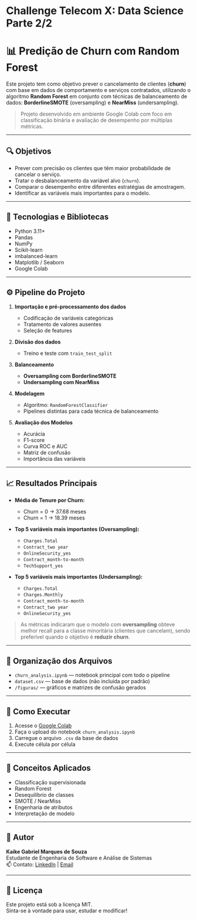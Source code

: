 # Challenge Telecom X: Data Science Parte 2/2

# 📊 Predição de Churn com Random Forest

Este projeto tem como objetivo prever o cancelamento de clientes (**churn**) com base em dados de comportamento e serviços contratados, utilizando o algoritmo **Random Forest** em conjunto com técnicas de balanceamento de dados: **BorderlineSMOTE** (oversampling) e **NearMiss** (undersampling).

> Projeto desenvolvido em ambiente Google Colab com foco em classificação binária e avaliação de desempenho por múltiplas métricas.

---

## 🔍 Objetivos

- Prever com precisão os clientes que têm maior probabilidade de cancelar o serviço.
- Tratar o desbalanceamento da variável alvo (`churn`).
- Comparar o desempenho entre diferentes estratégias de amostragem.
- Identificar as variáveis mais importantes para o modelo.

---

## 🧰 Tecnologias e Bibliotecas

- Python 3.11+
- Pandas
- NumPy
- Scikit-learn
- imbalanced-learn
- Matplotlib / Seaborn
- Google Colab

---

## ⚙️ Pipeline do Projeto

1. **Importação e pré-processamento dos dados**
   - Codificação de variáveis categóricas
   - Tratamento de valores ausentes
   - Seleção de features

2. **Divisão dos dados**
   - Treino e teste com `train_test_split`

3. **Balanceamento**
   - **Oversampling com BorderlineSMOTE**
   - **Undersampling com NearMiss**

4. **Modelagem**
   - Algoritmo: `RandomForestClassifier`
   - Pipelines distintas para cada técnica de balanceamento

5. **Avaliação dos Modelos**
   - Acurácia
   - F1-score
   - Curva ROC e AUC
   - Matriz de confusão
   - Importância das variáveis

---

## 📈 Resultados Principais

- **Média de Tenure por Churn:**
  - Churn = 0 → 37.68 meses
  - Churn = 1 → 18.39 meses

- **Top 5 variáveis mais importantes (Oversampling):**
  - `Charges.Total`
  - `Contract_two year`
  - `OnlineSecurity_yes`
  - `Contract_month-to-month`
  - `TechSupport_yes`

- **Top 5 variáveis mais importantes (Undersampling):**
  - `Charges.Total`
  - `Charges.Monthly`
  - `Contract_month-to-month`
  - `Contract_two year`
  - `OnlineSecurity_yes`

> As métricas indicaram que o modelo com **oversampling** obteve melhor recall para a classe minoritária (clientes que cancelam), sendo preferível quando o objetivo é **reduzir churn**.

---

## 📁 Organização dos Arquivos

- `churn_analysis.ipynb` — notebook principal com todo o pipeline
- `dataset.csv` — base de dados (não incluída por padrão)
- `/figuras/` — gráficos e matrizes de confusão gerados

---

## 🚀 Como Executar

1. Acesse o [Google Colab](https://colab.research.google.com/)
2. Faça o upload do notebook `churn_analysis.ipynb`
3. Carregue o arquivo `.csv` da base de dados
4. Execute célula por célula

---

## 🧠 Conceitos Aplicados

- Classificação supervisionada
- Random Forest
- Desequilíbrio de classes
- SMOTE / NearMiss
- Engenharia de atributos
- Interpretação de modelo

---

## 📌 Autor

**Kaike Gabriel Marques de Souza**  
Estudante de Engenharia de Software e Análise de Sistemas  
📫 Contato: [LinkedIn](www.linkedin.com/in/kaike-gabriel-marques-de-souza-042975333l) | [Email](mailto:kaikegmds@gmail.com)

---

## 📄 Licença

Este projeto está sob a licença MIT.  
Sinta-se à vontade para usar, estudar e modificar!

